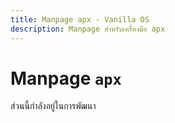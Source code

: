 ```yaml
---
title: Manpage apx - Vanilla OS
description: Manpage สำหรับเครื่องมือ apx
---
```


# Manpage `apx`

ส่วนนี้กำลังอยู่ในการพัฒนา
